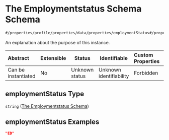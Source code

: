 # The Employmentstatus Schema Schema

```txt
#/properties/profile/properties/data/properties/employmentStatus#/properties/profile/properties/data/properties/employmentStatus
```

An explanation about the purpose of this instance.


| Abstract            | Extensible | Status         | Identifiable            | Custom Properties | Additional Properties | Access Restrictions | Defined In                                                                                       |
| :------------------ | ---------- | -------------- | ----------------------- | :---------------- | --------------------- | ------------------- | ------------------------------------------------------------------------------------------------ |
| Can be instantiated | No         | Unknown status | Unknown identifiability | Forbidden         | Allowed               | none                | [policy_transaction.schema.json\*](../out/policy_transaction.schema.json "open original schema") |

## employmentStatus Type

`string` ([The Employmentstatus Schema](policy_transaction-properties-the-profile-schema-properties-the-data-schema-properties-the-employmentstatus-schema.md))

## employmentStatus Examples

```json
"ED"
```
